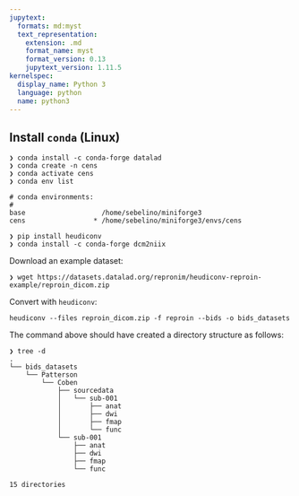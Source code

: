 ```yaml
---
jupytext:
  formats: md:myst
  text_representation:
    extension: .md
    format_name: myst
    format_version: 0.13
    jupytext_version: 1.11.5
kernelspec:
  display_name: Python 3
  language: python
  name: python3
---
```


## Install `conda` (Linux)

```shell
❯ conda install -c conda-forge datalad
❯ conda create -n cens
❯ conda activate cens
❯ conda env list

# conda environments:
#
base                   /home/sebelino/miniforge3
cens                 * /home/sebelino/miniforge3/envs/cens

❯ pip install heudiconv
❯ conda install -c conda-forge dcm2niix
```


Download an example dataset:

```shell
❯ wget https://datasets.datalad.org/repronim/heudiconv-reproin-example/reproin_dicom.zip
```

Convert with `heudiconv`:

```shell
heudiconv --files reproin_dicom.zip -f reproin --bids -o bids_datasets
```

The command above should have created a directory structure as follows:
```shell
❯ tree -d
.
└── bids_datasets
    └── Patterson
        └── Coben
            ├── sourcedata
            │   └── sub-001
            │       ├── anat
            │       ├── dwi
            │       ├── fmap
            │       └── func
            └── sub-001
                ├── anat
                ├── dwi
                ├── fmap
                └── func

15 directories
```
